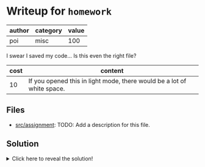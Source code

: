 # Writeup for `homework`

| author | category | value |
|--------|----------|-------|
|  poi   |   misc   |  100  |

I swear I saved my code... Is this even the right file?

| cost |                                content                                 |
|------|------------------------------------------------------------------------|
|  10  | If you opened this in light mode, there would be a lot of white space. |

## Files

- [src/assignment](src/assignment): TODO: Add a description for this file.

## Solution

<details>
<summary>Click here to reveal the solution!</summary>

## The Big Idea

The challenge involves non-visible characters, written in a language called whitespace. Whitespace only consists of spaces and tabs which make it looks like the file is empty.

The file only contains tabs and spaces, initially you might think it's some binary representation but it is actually a language called whitespace.
Use an online interpreter such as `https://naokikp.github.io/wsi/whitespace.html` to decode the file and recieve the flag.

### Flag(s)

- `BEGINNER{1nv1s1bl3}`

</details>
